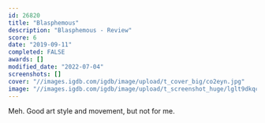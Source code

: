 ```yaml
---
id: 26820
title: "Blasphemous"
description: "Blasphemous - Review"
score: 6
date: "2019-09-11"
completed: FALSE
awards: []
modified_date: "2022-07-04"
screenshots: []
cover: "//images.igdb.com/igdb/image/upload/t_cover_big/co2eyn.jpg"
image: "//images.igdb.com/igdb/image/upload/t_screenshot_huge/lglt9dkqc4vcndib1uej.jpg"
---
```

Meh. Good art style and movement, but not for me.